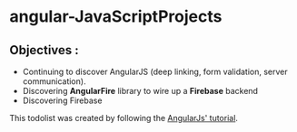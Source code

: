 # angular-JavaScriptProjects

## Objectives :

* Continuing to discover AngularJS (deep linking, form validation, server communication).
* Discovering **AngularFire** library to wire up a **Firebase** backend
* Discovering Firebase

This todolist was created by following the [AngularJs' tutorial](https://angularjs.org/).